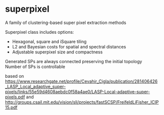 # superpixel
A family of clustering-based super pixel extraction methods

Superpixel class includes options:
  - Hexagonal, square and iSquare tiling
  - L2 and Bayesian costs for spatial and spectral distances
  - Adjustable superpixel size and compactness
 
 Generated SPs are always connected preserving the initial topology
 Number of SPs is controllable
 
 based on https://www.researchgate.net/profile/Cevahir_Cigla/publication/281406426_LASP_Local_adaptive_super-pixels/links/55e59d4608aebdc0f58a4ae0/LASP-Local-adaptive-super-pixels.pdf and http://groups.csail.mit.edu/vision/sli/projects/fastSCSP/FreifeldLiFisher_ICIP15.pdf

